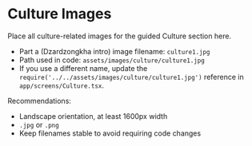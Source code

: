 # Culture Images

Place all culture-related images for the guided Culture section here.

- Part a (Dzardzongkha intro) image filename: `culture1.jpg`
- Path used in code: `assets/images/culture/culture1.jpg`
- If you use a different name, update the `require('../../assets/images/culture/culture1.jpg')` reference in `app/screens/Culture.tsx`.

Recommendations:
- Landscape orientation, at least 1600px width
- `.jpg` or `.png`
- Keep filenames stable to avoid requiring code changes


